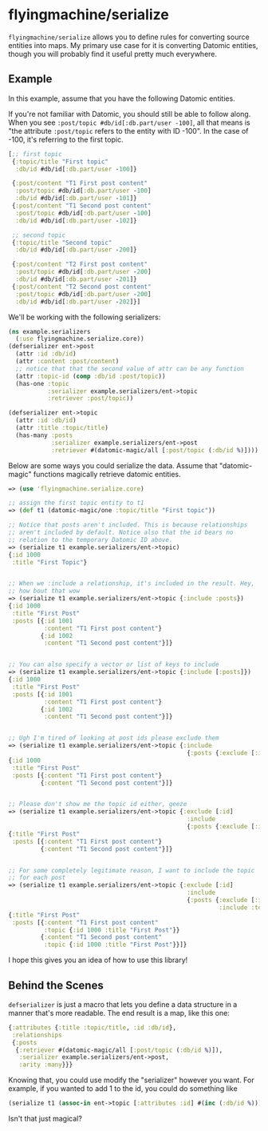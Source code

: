 # flyingmachine/serialize

`flyingmachine/serialize` allows you to define rules for converting
source entities into maps. My primary use case for it is converting
Datomic entities, though you will probably find it useful pretty much
everywhere.

## Example

In this example, assume that you have the following Datomic entities.

If you're not familiar with Datomic, you should still be able to
follow along. When you see `:post/topic #db/id[:db.part/user -100]`,
all that means is "the attribute `:post/topic` refers to the entity
with ID -100". In the case of -100, it's referring to the first topic.

```clojure
[;; first topic
 {:topic/title "First topic"
  :db/id #db/id[:db.part/user -100]}

 {:post/content "T1 First post content"
  :post/topic #db/id[:db.part/user -100]
  :db/id #db/id[:db.part/user -101]}
 {:post/content "T1 Second post content"
  :post/topic #db/id[:db.part/user -100]
  :db/id #db/id[:db.part/user -102]}

 ;; second topic
 {:topic/title "Second topic"
  :db/id #db/id[:db.part/user -200]}

 {:post/content "T2 First post content"
  :post/topic #db/id[:db.part/user -200]
  :db/id #db/id[:db.part/user -201]}
 {:post/content "T2 Second post content"
  :post/topic #db/id[:db.part/user -200]
  :db/id #db/id[:db.part/user -202]}]
```  

We'll be working with the following serializers:

```clojure
(ns example.serializers
  (:use flyingmachine.serialize.core))
(defserializer ent->post
  (attr :id :db/id)
  (attr :content :post/content)
  ;; notice that that the second value of attr can be any function
  (attr :topic-id (comp :db/id :post/topic))
  (has-one :topic
           :serializer example.serializers/ent->topic
           :retriever :post/topic))

(defserializer ent->topic
  (attr :id :db/id)
  (attr :title :topic/title)
  (has-many :posts
            :serializer example.serializers/ent->post
            :retriever #(datomic-magic/all [:post/topic (:db/id %)])))
```

Below are some ways you could serialize the data. Assume that
"datomic-magic" functions magically retrieve datomic entities.

```clojure
=> (use 'flyingmachine.serialize.core)

;; assign the first topic entity to t1
=> (def t1 (datomic-magic/one :topic/title "First topic"))

;; Notice that posts aren't included. This is because relationships
;; aren't included by default. Notice also that the id bears no
;; relation to the temporary Datomic ID above.
=> (serialize t1 example.serializers/ent->topic)
{:id 1000
 :title "First Topic"}


;; When we :include a relationship, it's included in the result. Hey,
;; how bout that wow
=> (serialize t1 example.serializers/ent->topic {:include :posts})
{:id 1000
 :title "First Post"
 :posts [{:id 1001
          :content "T1 First post content"}
         {:id 1002
          :content "T1 Second post content"}]}


;; You can also specify a vector or list of keys to include
=> (serialize t1 example.serializers/ent->topic {:include [:posts]})
{:id 1000
 :title "First Post"
 :posts [{:id 1001
          :content "T1 First post content"}
         {:id 1002
          :content "T1 Second post content"}]}


;; Ugh I'm tired of looking at post ids please exclude them
=> (serialize t1 example.serializers/ent->topic {:include
                                                  {:posts {:exclude [:id]}}})
{:id 1000
 :title "First Post"
 :posts [{:content "T1 First post content"}
         {:content "T1 Second post content"}]}


;; Please don't show me the topic id either, geeze
=> (serialize t1 example.serializers/ent->topic {:exclude [:id]
                                                  :include
                                                  {:posts {:exclude [:id]}}})
{:title "First Post"
 :posts [{:content "T1 First post content"}
         {:content "T1 Second post content"}]}


;; For some completely legitimate reason, I want to include the topic
;; for each post
=> (serialize t1 example.serializers/ent->topic {:exclude [:id]
                                                  :include
                                                  {:posts {:exclude [:id]
                                                           :include :topic}}})
{:title "First Post"
 :posts [{:content "T1 First post content"
          :topic {:id 1000 :title "First Post"}}
         {:content "T1 Second post content"
          :topic {:id 1000 :title "First Post"}}]}
```

I hope this gives you an idea of how to use this library!

## Behind the Scenes

`defserializer` is just a macro that lets you define a data structure
in a manner that's more readable. The end result is a map, like this
one:

```clojure
{:attributes {:title :topic/title, :id :db/id},
 :relationships
 {:posts
  {:retriever #(datomic-magic/all [:post/topic (:db/id %)]),
   :serializer example.serializers/ent->post,
   :arity :many}}}
```

Knowing that, you could use modify the "serializer" however you want.
For example, if you wanted to add 1 to the id, you could do something like

```clojure
(serialize t1 (assoc-in ent->topic [:attributes :id] #(inc (:db/id %))))
```

Isn't that just magical?
